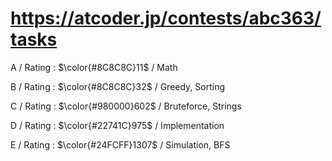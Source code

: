 # https://atcoder.jp/contests/abc363/tasks

A / Rating : $\color{#8C8C8C}11$ / Math

B / Rating : $\color{#8C8C8C}32$ / Greedy, Sorting

C / Rating : $\color{#980000}602$ / Bruteforce, Strings

D / Rating : $\color{#22741C}975$ / Implementation

E / Rating : $\color{#24FCFF}1307$ / Simulation, BFS
